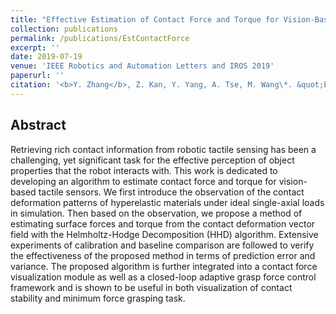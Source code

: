 ```yaml
---
title: "Effective Estimation of Contact Force and Torque for Vision-Based Tactile Sensors With Helmholtz–Hodge Decomposition"
collection: publications
permalink: /publications/EstContactForce
excerpt: ''
date: 2019-07-19
venue: 'IEEE Robotics and Automation Letters and IROS 2019'
paperurl: ''
citation: '<b>Y. Zhang</b>, Z. Kan, Y. Yang, A. Tse, M. Wang\*. &quot;Effective Estimation of Contact Force and Torque for Vision-Based Tactile Sensors With Helmholtz–Hodge Decomposition.&quot; <i>IEEE Robotics and Automation Letters and IROS 2019</i>.'
---
```


## Abstract

Retrieving rich contact information from robotic tactile sensing has
been a challenging, yet significant task for the effective perception
of object properties that the robot interacts with. This work is
dedicated to developing an algorithm to estimate contact force and
torque for vision-based tactile sensors. We first introduce the
observation of the contact deformation patterns of hyperelastic
materials under ideal single-axial loads in simulation. Then based on
the observation, we propose a method of estimating surface forces and
torque from the contact deformation vector field with the
Helmholtz-Hodge Decomposition (HHD) algorithm. Extensive experiments of
calibration and baseline comparison are followed to verify the
effectiveness of the proposed method in terms of prediction error and
variance. The proposed algorithm is further integrated into a contact
force visualization module as well as a closed-loop adaptive grasp
force control framework and is shown to be useful in both visualization
of contact stability and minimum force grasping task.